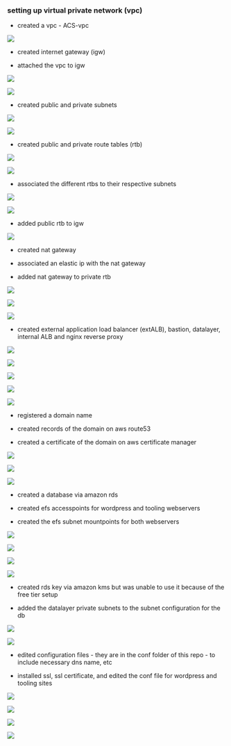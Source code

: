 ### setting up virtual private network (vpc)

- created a vpc - ACS-vpc

![](images/vpc1.png)

- created internet gateway (igw)

- attached the vpc to igw

![](images/IGW2.png)

![](images/IGWVPC2.png)

- created public and private subnets

![](images/publicsubnet3.png)

![](images/privatesubnet33.png)

- created public and private route tables (rtb)

![](images/publicrtb4.png)

![](images/privatertb44.png)

- associated the different rtbs to their respective subnets

![](images/publicsubnettortb5.png)

![](images/privatesubnettortb55.png)

- added public rtb to igw

![](images/editroutesinternetgatewaypublicrtb6.png)

- created nat gateway

- associated an elastic ip with the nat gateway

- added nat gateway to private rtb

![](images/natgatewayelasticip77.png)

![](images/elasticipnatgateway7.png)

![](images/privatertbnatgateway777.png)

- created external application load balancer (extALB), bastion, datalayer, internal ALB and nginx reverse proxy

![](images/ACSbastionALB88.png)

![](images/extALB8.png)

![](images/intALBtonginx8888.png)

![](images/securitygroupfornginxbastion888.png)

![](images/webserverALBaccess88888.png)

- registered a domain name 

- created records of the domain on aws route53

- created a certificate of the domain on aws certificate manager

![](images/awscertificateroute53record9.png)

![](images/awscertificate9.png)

![](images/awscertificateissued9.png)

- created a database via amazon rds

- created efs accesspoints for wordpress and tooling webservers

- created the efs subnet mountpoints for both webservers

![](images/databasecreation10.png)

![](images/efsaccesspoint10.png)

![](images/efssubnetmountpoint10.png)

![](images/efssubnetmountpoint1010.png)

- created rds key via amazon kms but was unable to use it because of the free tier setup

- added the datalayer private subnets to the subnet configuration for the db

![](images/acsrdskey11.png)

![](images/rdssubnetgroup11.png)

- edited configuration files - they are in the conf folder of this repo - to include necessary dns name, etc

- installed ssl, ssl certificate, and edited the conf file for wordpress and tooling sites

![](images/apacheWSsslinstallation12.png)

![](images/apacheWSsslcertinfo12.png)

![](images/apacheWSviedit112.png)

![](images/apacheWSviedit12.png)